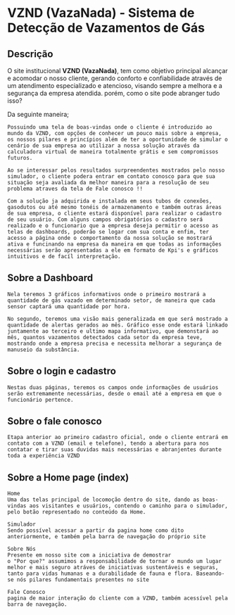 # VZND (VazaNada) - Sistema de Detecção de Vazamentos de Gás

## Descrição

O site institucional **VZND (VazaNada)**, tem como objetivo principal alcançar e acomodar o nosso cliente, gerando conforto e confiabilidade através de um atendimento especializado e atencioso, visando sempre a melhora e a segurança da empresa atendida. porém, como o site pode abranger tudo isso?

Da seguinte maneira;

    Possuindo uma tela de boas-vindas onde o cliente é introduzido ao mundo da VZND, com opções de conhecer um pouco mais sobre a empresa, os nossos pilares e princípios além de ter a oportunidade de simular o cenário de sua empresa ao utilizar a nossa solução através da calculadora virtual de maneira totalmente grátis e sem compromissos futuros.
    
    Ao se interessar pelos resultados surpreendentes mostrados pelo nosso simulador, o cliente podera entrar em contato conosco para que sua situação seja avaliada da melhor maneira para a resolução de seu problema atraves da tela de Fale conosco !!

    Com a solução ja adquirida e instalada em seus tubos de conexões, gasodutos ou até mesmo tonéis de armazenamento e também outras áreas de sua empresa, o cliente estará disponível para realizar o cadastro de seu usuário. Com alguns campos obrigatórios o cadastro será realizado e o funcionario que a empresa deseja permitir o acesso as telas de dashboards, poderão se logar com sua conta e enfim, ter acesso a página onde o comportamento da nossa solução se mostrará ativa e funcinando na empresa da maneira em que todas as informações necessárias serão apresentadas a ele em formato de Kpi's e gráficos intuitivos e de facíl interpretação.

 ## Sobre a Dashboard 
    Nela teremos 3 gráficos informativos onde o primeiro mostrará a quantidade de gás vazado em determinado setor, de maneira que cada sensor captará uma quantidade por hora.
    
    No segundo, teremos uma visão mais generalizada em que será mostrado a quantidade de alertas gerados ao mês. Gráfico esse onde estará linkado juntamente ao terceiro e ultimo mapa informativo, que demonstará ao mês, quantos vazamentos detectados cada setor da empresa teve, mostrando onde a empresa precisa e necessita melhorar a segurança de manuseio da substância.

 ## Sobre o login e cadastro
    Nestas duas páginas, teremos os campos onde informações de usuários serão extremamente necessárias, desde o email até a empresa em que o funcionário pertence. 
    
## Sobre o fale conosco
    Etapa anterior ao primeiro cadastro oficial, onde o cliente entrará em contato com a VZND (email e telefone), tendo a abertura para nos contatar e tirar suas duvidas mais necessárias e abranjentes durante toda a experiência VZND

## Sobre a Home page (index)

    Home
    Uma das telas principal de locomoção dentro do site, dando as boas-vindas aos visitantes e usuários, contendo o caminho para o simulador, pelo botão representado no conteúdo da Home.

    Simulador
    Sendo possível acessar a partir da pagina home como dito anteriormente, e também pela barra de navegação do próprio site

    Sobre Nós
    Presente em nosso site com a iniciativa de demostrar
    o "Por que?" assumimos a responsabilidade de tornar o mundo um lugar melhor e mais seguro atráves de iniciativas sustentáveis e seguras, tanto para vidas humanas e a durabilidade de fauna e flora. Baseando-se nós pilares fundamentais presentes no site

    Fale Conosco
    pagina de maior interação do cliente com a VZND, também acessível pela barra de navegação.

 




